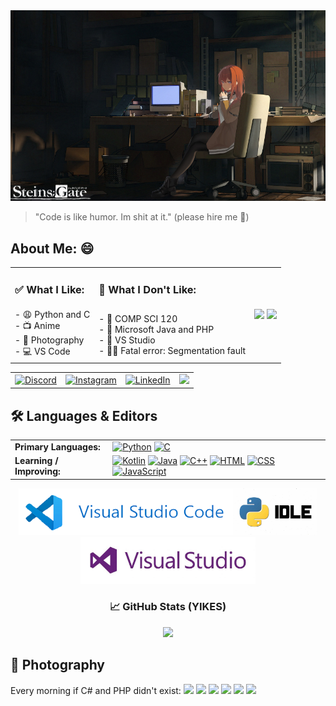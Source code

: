 <img src="kurisu.jpg">
<blockquote> "Code is like humor. Im shit at it." (please hire me 🥺)</blockquote>
<div align="center">
  
  <h2 align="left"> About Me: 😄</h2>
  
  <table>
    <tr>
      <td><h3>✅ What I Like:</h3></td>
      <td><h3>🚩 What I Don't Like:</h3></td>
      <td rowspan="2">
        <img src="https://media1.tenor.com/m/MArtmCi0hlMAAAAd/computer-science-c-code.gif" width="190">
        <img src="https://media1.tenor.com/m/TDJ0PSIAHREAAAAd/he-was-forced-to-use-php-php.gif" width="190">
      </td>
    </tr>
    <tr>
      <td>
        - 😩 Python and C <br>
        - 📺 Anime <br>
        - 📸 Photography <br>
        - 💻 VS Code <br>
      </td>
      <td>
        - 🏫 COMP SCI 120 <br>
        - 🤢 Microsoft Java and PHP <br>
        - 🤮 VS Studio <br>
        - 🧍‍♂️ Fatal error: Segmentation fault <br>
      </td>
    </tr>
  </table>
  
  <table><tr>
    <td><a href="https://discordapp.com/users/530883376048242698"><img src="https://img.shields.io/badge/Discord-5865F2?style=flat-square&logo=discord&logoColor=white" alt="Discord"></a></td>
    <td><a href="https://www.instagram.com/wilson._.joe/"><img src="https://img.shields.io/badge/Instagram-E4405F?style=flat-square&logo=instagram&logoColor=white" alt="Instagram"></a></td>
    <td><a href="https://www.linkedin.com/in/joseph-wilson-a665332a4/"><img src="https://img.shields.io/badge/LinkedIn-0A66C2?style=flat-square&logo=gitconnected&logoColor=white" alt="LinkedIn"></a></td>
    <td><a href="mailto:j0sephw1532@gmail.com?subject=Contact%20from%20GitHub&body=Hello%20Joseph%20Wilson,%0A%0AI%20saw%20your%20GitHub%20profile..."><img src="https://img.shields.io/badge/gmail-D14836?style=flat-square&logo=gmail&logoColor=white"></a></td>
    </tr>
  </table>
</div>


<h2>🛠️ Languages & Editors </h2>
<div display="flex" align="center">
  <table align="centre">
    <tr>
      <td><strong>Primary Languages:</strong></td>
      <td>
        <a href="https://docs.python.org/3/"><img src="https://img.shields.io/badge/Python-3776AB?style=for-the-badge&logo=python&logoColor=white" alt="Python"></a>
        <a href="https://en.cppreference.com/w/c"><img src="https://img.shields.io/badge/C-00599C?style=for-the-badge&logo=c&logoColor=white" alt="C"></a>
      </td>
    </tr>
    <tr>
      <td><strong>Learning / Improving:</strong></td>
      <td>
        <a href="https://kotlinlang.org/"><img src="https://img.shields.io/badge/Kotlin-7F52FF?style=for-the-badge&logo=kotlin&logoColor=white" alt="Kotlin"></a>
        <a href="https://docs.oracle.com/en/java/"><img src="https://img.shields.io/badge/Java-007396?style=for-the-badge&logo=coffeescript&logoColor=white" alt="Java"></a>
        <a href="https://en.cppreference.com/w/cpp"><img src="https://img.shields.io/badge/C%2B%2B-00599C?style=for-the-badge&logo=c%2B%2B&logoColor=white" alt="C++"></a>
        <a href="https://developer.mozilla.org/en-US/docs/Web/HTML"><img src="https://img.shields.io/badge/HTML-E34F26?style=for-the-badge&logo=html5&logoColor=white" alt="HTML"></a>
        <a href="https://developer.mozilla.org/en-US/docs/Web/CSS"><img src="https://img.shields.io/badge/CSS-1979F6?style=for-the-badge&logo=css3&logoColor=white" alt="CSS"></a>
        <a href="https://developer.mozilla.org/en-US/docs/Web/JavaScript"><img src="https://img.shields.io/badge/JavaScript-F7AF1E?style=for-the-badge&logo=javascript&logoColor=white" alt="JavaScript"></a>
      </td>
    </tr>
  </table>
  <a href="https://code.visualstudio.com/"><img src="vsc.png" height="75"></a><a href="https://python.org/"><img src="python_IDLE.jpg" height="75"></a><a href="https://visualstudio.microsoft.com/"><img src="visual_studio.jpg" height="75"></a>


  <h3>📈 GitHub Stats (YIKES)</h3>
  <img src="https://github-readme-stats.vercel.app/api?username=NoobCrewDelux&show_icons=true&theme=radical">
</div>


## 📸 Photography
Every morning if C# and PHP didn't exist:
![](_MG_1398.JPG)
![](_MG_1465.JPG)
![](_MG_1469.JPG)
![](_MG_1169.JPG)
![](_MG_1176.JPG)
![](_MG_1183.JPG)

